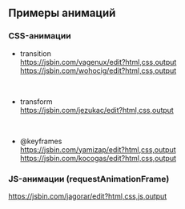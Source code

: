 ## Примеры анимаций 

### CSS-анимации

* transition <br/>
https://jsbin.com/vagenux/edit?html,css,output <br/>
https://jsbin.com/wohocig/edit?html,css,output <br/>
<br/>

* transform <br/>
https://jsbin.com/jezukac/edit?html,css,output<br/>
<br/>

* @keyframes<br/>
https://jsbin.com/yamizap/edit?html,css,output<br/>
https://jsbin.com/kocogas/edit?html,css,output<br/>

### JS-анимации (requestAnimationFrame)
https://jsbin.com/jagorar/edit?html,css,js,output
